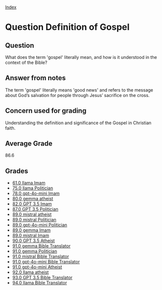 
[Index](../../index.md)
# Question Definition of Gospel
## Question
What does the term 'gospel' literally mean, and how is it understood in the context of the Bible?

## Answer from notes
The term 'gospel' literally means 'good news' and refers to the message about God’s salvation for people through Jesus’ sacrifice on the cross.

## Concern used for grading
Understanding the definition and significance of the Gospel in Christian faith.

## Average Grade
86.6

## Grades
 * [61.0 llama Imam](../answers/llama_Imam/Definition_of_Gospel.md)
 * [75.0 llama Politician](../answers/llama_Politician/Definition_of_Gospel.md)
 * [78.0 gpt-4o-mini Imam](../answers/gpt-4o-mini_Imam/Definition_of_Gospel.md)
 * [80.0 gemma atheist](../answers/gemma_atheist/Definition_of_Gospel.md)
 * [82.0 GPT 3.5 Imam](../answers/GPT_3.5_Imam/Definition_of_Gospel.md)
 * [87.0 GPT 3.5 Politician](../answers/GPT_3.5_Politician/Definition_of_Gospel.md)
 * [89.0 mistral atheist](../answers/mistral_atheist/Definition_of_Gospel.md)
 * [89.0 mistral Politician](../answers/mistral_Politician/Definition_of_Gospel.md)
 * [89.0 gpt-4o-mini Politician](../answers/gpt-4o-mini_Politician/Definition_of_Gospel.md)
 * [89.0 gemma Imam](../answers/gemma_Imam/Definition_of_Gospel.md)
 * [89.0 mistral Imam](../answers/mistral_Imam/Definition_of_Gospel.md)
 * [90.0 GPT 3.5 Atheist](../answers/GPT_3.5_Atheist/Definition_of_Gospel.md)
 * [91.0 gemma Bible Translator](../answers/gemma_Bible_Translator/Definition_of_Gospel.md)
 * [91.0 gemma Politician](../answers/gemma_Politician/Definition_of_Gospel.md)
 * [91.0 mistral Bible Translator](../answers/mistral_Bible_Translator/Definition_of_Gospel.md)
 * [91.0 gpt-4o-mini Bible Translator](../answers/gpt-4o-mini_Bible_Translator/Definition_of_Gospel.md)
 * [91.0 gpt-4o-mini Atheist](../answers/gpt-4o-mini_Atheist/Definition_of_Gospel.md)
 * [92.0 llama atheist](../answers/llama_atheist/Definition_of_Gospel.md)
 * [93.0 GPT 3.5 Bible Translator](../answers/GPT_3.5_Bible_Translator/Definition_of_Gospel.md)
 * [94.0 llama Bible Translator](../answers/llama_Bible_Translator/Definition_of_Gospel.md)
